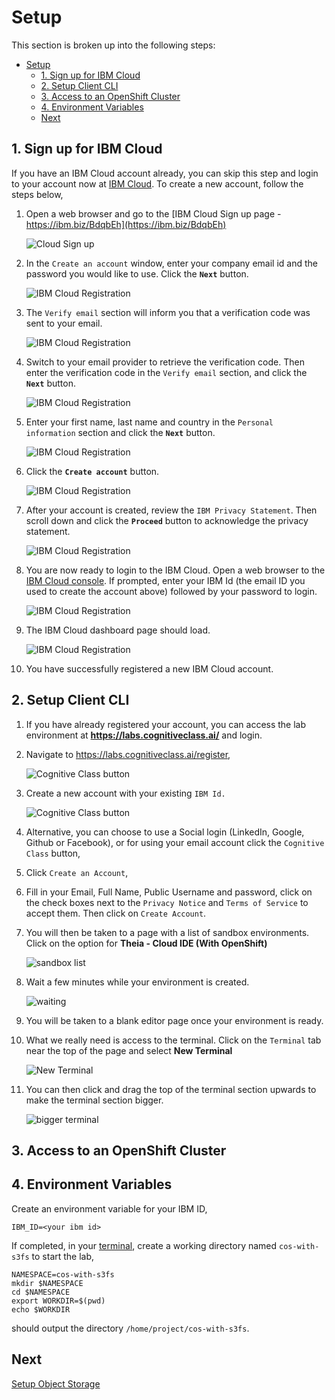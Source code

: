 # Setup

This section is broken up into the following steps:

- [Setup](#setup)
  - [1. Sign up for IBM Cloud](#1-sign-up-for-ibm-cloud)
  - [2. Setup Client CLI](#2-setup-client-cli)
  - [3. Access to an OpenShift Cluster](#3-access-to-an-openshift-cluster)
  - [4. Environment Variables](#4-environment-variables)
  - [Next](#next)

## 1. Sign up for IBM Cloud

If you have an IBM Cloud account already, you can skip this step and login to your account now at [IBM Cloud](https://cloud.ibm.com). To create a new account, follow the steps below,

1. Open a web browser and go to the [IBM Cloud Sign up page - https://ibm.biz/BdqbEh](https://ibm.biz/BdqbEh)

   ![Cloud Sign up](../../.gitbook/generic/ibm-cloud-sign-up.png)

1. In the `Create an account` window, enter your company email id and the password you would like to use. Click the **`Next`** button.

    ![IBM Cloud Registration](../../.gitbook/register/create-account.png)

1. The `Verify email` section will inform you that a verification code was sent to your email.

    ![IBM Cloud Registration](../../.gitbook/register/verify-email.png)

1. Switch to your email provider to retrieve the verification code. Then enter the verification code in the `Verify email` section, and click the **`Next`** button.

    ![IBM Cloud Registration](../../.gitbook/register/verify-email.png)

1. Enter your first name, last name and country in the `Personal information` section and click the **`Next`** button.

    ![IBM Cloud Registration](../../.gitbook/register/personal-information.png)

1. Click the **`Create account`** button.

    ![IBM Cloud Registration](../../.gitbook/register/create.png)

1. After your account is created, review the `IBM Privacy Statement`. Then scroll down and click the **`Proceed`** button to acknowledge the privacy statement.

    ![IBM Cloud Registration](../../.gitbook/register/privacy-acknowledge.png)

1. You are now ready to login to the IBM Cloud. Open a web browser to the [IBM Cloud console](https://cloud.ibm.com). If prompted, enter your IBM Id (the email ID you used to create the account above) followed by your password to login.

    ![IBM Cloud Registration](../../.gitbook/register/login.png)

1. The IBM Cloud dashboard page should load.

    ![IBM Cloud Registration](../../.gitbook/register/dashboard.png)

1. You have successfully registered a new IBM Cloud account.

## 2. Setup Client CLI

1. If you have already registered your account, you can access the lab environment at **https://labs.cognitiveclass.ai/** and login.

1. Navigate to https://labs.cognitiveclass.ai/register,

    ![Cognitive Class button](../../.gitbook/cognitiveclass/cogClassButton.png)

1. Create a new account with your existing `IBM Id.` 

    ![Cognitive Class button](../../.gitbook/cognitiveclass/cogClassButton2.png)

1. Alternative, you can choose to use a Social login (LinkedIn, Google, Github or Facebook), or for using your email account click the `Cognitive Class` button,

1. Click `Create an Account`,

1. Fill in your Email, Full Name, Public Username and password, click on the check boxes next to the `Privacy Notice` and `Terms of Service` to accept them. Then click on `Create Account`.

1. You will then be taken to a page with a list of sandbox environments. Click on the option for **Theia - Cloud IDE (With OpenShift)**

    ![sandbox list](../../.gitbook/cognitiveclass/sandboxList.png)

1. Wait a few minutes while your environment is created.

    ![waiting](../../.gitbook/cognitiveclass/waiting.png)

1. You will be taken to a blank editor page once your environment is ready.

1.  What we really need is access to the terminal. Click on the `Terminal` tab near the top of the page and select **New Terminal**

    ![New Terminal](../../.gitbook/cognitiveclass/newTerminal.png)

1.  You can then click and drag the top of the terminal section upwards to make the terminal section bigger.

    ![bigger terminal](../../.gitbook/cognitiveclass/biggerTerminal.png)

## 3. Access to an OpenShift Cluster


## 4. Environment Variables

Create an environment variable for your IBM ID,

```
IBM_ID=<your ibm id>
```

If completed, in your [terminal](https://labs.cognitiveclass.ai/), create a working directory named `cos-with-s3fs` to start the lab,

```
NAMESPACE=cos-with-s3fs
mkdir $NAMESPACE
cd $NAMESPACE
export WORKDIR=$(pwd)
echo $WORKDIR
```

should output the directory `/home/project/cos-with-s3fs`.

## Next

[Setup Object Storage](../cos-with-s3fs/COS.md)